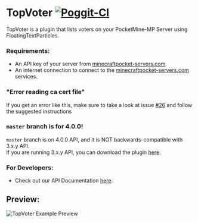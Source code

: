 # TopVoter [![Poggit-CI](https://poggit.pmmp.io/ci.badge/SalmonDE/TopVoter/TopVoter)](https://poggit.pmmp.io/ci/SalmonDE/TopVoter/TopVoter)

TopVoter is a plugin that lists voters on your PocketMine-MP Server using FloatingTextParticles.

### **Requirements:**
- An API key of your server from [minecraftpocket-servers.com](minecraftpocket-servers.com).
- An internet connection to connect to the [minecraftpocket-servers.com](minecraftpocket-servers.com) services.

### **"Error reading ca cert file"**
If you get an error like this, make sure to take a look at issue [#26](https://github.com/SalmonDE/TopVoter/issues/26) and follow the suggested instructions

### `master` branch is for 4.0.0!
`master` branch is on 4.0.0 API, and it is NOT backwards-compatible with 3.x.y API.<br>
If you are running 3.x.y API, you can download the plugin [here](https://poggit.pmmp.io/r/43968/TopVoter.phar).

### **For Developers:**
- Check out our API Documentation [here](https://github.com/SalmonDE/TopVoter/wiki/API-Documentation).

## **Preview**:

![TopVoter Example Preview](https://projects.aericio.net/github/TopVoter/TopVoterExample.png)
